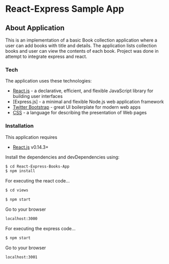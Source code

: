 # React-Express Sample App

## About Application
This is an implementation of a basic Book collection application where a user can add books with title and details. The application lists collection books and user can view the contents of each book. Project was done in attempt to integrate express and react.

  
### Tech

The application uses these technologies:
* [React.js] - a declarative, efficient, and flexible JavaScript library for building user interfaces
* [Express.js] - a minimal and flexible Node.js web application framework
* [Twitter Bootstrap] - great UI boilerplate for modern web apps
* [CSS] - a language for describing the presentation of Web pages


### Installation

This application requires 
* [React.js](https://facebook.github.io/react/) v0.14.3+ 

Install the dependencies and devDependencies using:

```sh
$ cd React-Express-Books-App
$ npm install
```

For executing the react code...

```sh
$ cd views
```
```sh
$ npm start
```
Go to your browser 
```sh
localhost:3000
```

For executing the express code...

```sh
$ npm start
```
Go to your browser 
```sh
localhost:3001
```

   [React.js]: <https://facebook.github.io/react/>
   [Twitter Bootstrap]: <http://twitter.github.com/bootstrap/>
   [CSS]: <https://www.w3.org/Style/CSS/Overview.en.html>
   

